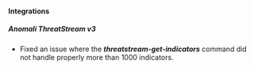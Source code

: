
#### Integrations
##### Anomali ThreatStream v3
- Fixed an issue where the ***threatstream-get-indicators*** command did not handle properly more than 1000 indicators.
